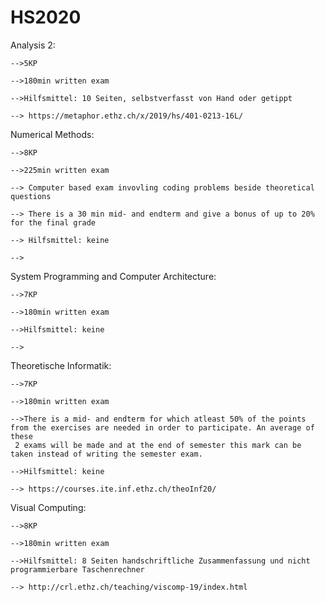 # HS2020

Analysis 2:

	-->5KP

	-->180min written exam

	-->Hilfsmittel: 10 Seiten, selbstverfasst von Hand oder getippt
	
	--> https://metaphor.ethz.ch/x/2019/hs/401-0213-16L/

Numerical Methods:

	-->8KP

	-->225min written exam

	--> Computer based exam invovling coding problems beside theoretical questions
	
	--> There is a 30 min mid- and endterm and give a bonus of up to 20% for the final grade
	
	--> Hilfsmittel: keine	

	-->

System Programming and Computer Architecture:

	-->7KP

	-->180min written exam

	-->Hilfsmittel: keine
	
	-->

Theoretische Informatik:

	-->7KP

	-->180min written exam

	-->There is a mid- and endterm for which atleast 50% of the points from the exercises are needed in order to participate. An average of these
	 2 exams will be made and at the end of semester this mark can be taken instead of writing the semester exam.

	-->Hilfsmittel: keine
	
	--> https://courses.ite.inf.ethz.ch/theoInf20/

Visual Computing:

	-->8KP

	-->180min written exam

	-->Hilfsmittel: 8 Seiten handschriftliche Zusammenfassung und nicht programmierbare Taschenrechner
	
	--> http://crl.ethz.ch/teaching/viscomp-19/index.html
